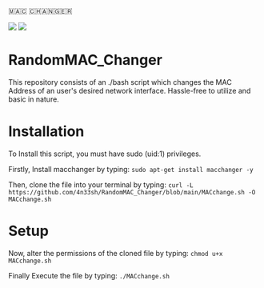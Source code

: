 🇲​​​​​🇦​​​​​🇨​​​​​ 🇨​​​​​🇭​​​​​🇦​​​​​🇳​​​​​🇬​​​​​🇪​​​​​🇷​​​​​

<img src="https://img.shields.io/badge/Lincense_-Unlicense%20License-blue">
<img src="https://img.shields.io/badge/Script_-bash-blue">


# RandomMAC_Changer
This repository consists of an ./bash script which changes the MAC Address of an user's desired network interface. Hassle-free to utilize and basic in nature.
# Installation
To Install this script, you must have sudo (uid:1) privileges.

Firstly, Install macchanger by typing:  ```sudo apt-get install macchanger -y```

Then, clone the file into your terminal by typing: 
```curl -L https://github.com/4n33sh/RandomMAC_Changer/blob/main/MACchange.sh -O MACchange.sh```
# Setup
Now, alter the permissions of the cloned file by typing: ```chmod u+x MACchange.sh```

Finally Execute the file by typing: ```./MACchange.sh```

